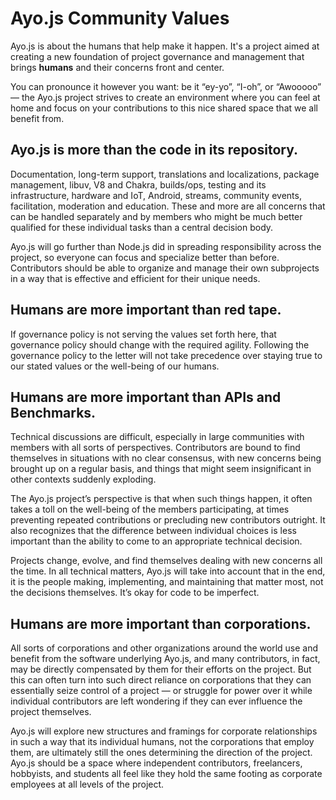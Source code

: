 # Ayo.js Community Values

Ayo.js is about the humans that help make it happen. It's a project aimed at
creating a new foundation of project governance and management that brings
**humans** and their concerns front and center.

You can pronounce it however you want: be it “ey-yo”, “I-oh”, or “Awooooo” — the
Ayo.js project strives to create an environment where you can feel at home and
focus on your contributions to this nice shared space that we all benefit from.

## Ayo.js is more than the code in its repository.

Documentation, long-term support, translations and localizations,
package management, libuv, V8 and Chakra, builds/ops, testing and its
infrastructure, hardware and IoT, Android, streams, community events,
facilitation, moderation and education. These and more are all concerns that
can be handled separately and by members who might be much better qualified
for these individual tasks than a central decision body.

Ayo.js will go further than Node.js did in spreading responsibility across
the project, so everyone can focus and specialize better than before.
Contributors should be able to organize and manage their own subprojects
in a way that is effective and efficient for their unique needs.

## Humans are more important than red tape.

If governance policy is not serving the values set forth here, that governance
policy should change with the required agility. Following the governance policy
to the letter will not take precedence over staying true to our stated values or
the well-being of our humans.

## Humans are more important than APIs and Benchmarks.

Technical discussions are difficult, especially in large communities with
members with all sorts of perspectives. Contributors are bound to find themselves in
situations with no clear consensus, with new concerns being brought up
on a regular basis, and things that might seem insignificant in other
contexts suddenly exploding.

The Ayo.js project’s perspective is that when such things happen, it often takes
a toll on the well-being of the members participating, at times preventing
repeated contributions or precluding new contributors outright. It also
recognizes that the difference between individual choices is less important than
the ability to come to an appropriate technical decision.

Projects change, evolve, and find themselves dealing with new concerns all the
time. In all technical matters, Ayo.js will take into account that in the end,
it is the people making, implementing, and maintaining that matter most, not the
decisions themselves. It’s okay for code to be imperfect.

## Humans are more important than corporations.

All sorts of corporations and other organizations around the world use and
benefit from the software underlying Ayo.js, and many contributors, in fact, may
be directly compensated by them for their efforts on the project. But this can
often turn into such direct reliance on corporations that they can essentially
seize control of a project — or struggle for power over it while individual
contributors are left wondering if they can ever influence the project
themselves.

Ayo.js will explore new structures and framings for corporate relationships
in such a way that its individual humans, not the corporations that employ them,
are ultimately still the ones determining the direction of the project.
Ayo.js should be a space where independent contributors, freelancers, hobbyists,
and students all feel like they hold the same footing as corporate employees
at all levels of the project.
